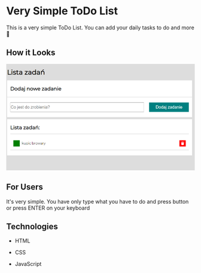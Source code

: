 #  Very Simple ToDo List

  

This is a very simple ToDo List. You can add your daily tasks to do and more :muscle:

  

## How it Looks

![ToDoList](img/screen.PNG)

  

## For Users

  

It's very simple. You have only type what you have to do and press button or press ENTER on your keyboard



## Technologies

  

- HTML

- CSS

- JavaScript